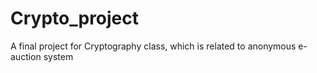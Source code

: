 # Crypto_project
A final project for Cryptography class, which is related to anonymous e-auction system
